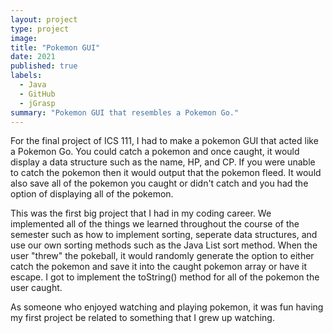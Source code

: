 ```yaml
---
layout: project
type: project
image: 
title: "Pokemon GUI"
date: 2021
published: true
labels:
  - Java
  - GitHub
  - jGrasp
summary: "Pokemon GUI that resembles a Pokemon Go."
---
```



For the final project of ICS 111, I had to make a pokemon GUI that acted like a Pokemon Go. You could catch a pokemon and once caught, it would display a data structure such as the name, HP, and CP. If you were unable to catch the pokemon then it would output that the pokemon fleed. It would also save all of the pokemon you caught or didn't catch and you had the option of displaying all of the pokemon. 

This was the first big project that I had in my coding career. We implemented all of the things we learned throughout the course of the semester such as how to implement sorting, seperate data structures, and use our own sorting methods such as the Java List sort method. When the user "threw" the pokeball, it would randomly generate the option to either catch the pokemon and save it into the caught pokemon array or have it escape. I got to implement the toString() method for all of the pokemon the user caught.

As someone who enjoyed watching and playing pokemon, it was fun having my first project be related to something that I grew up watching. 
